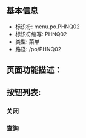 
## 基本信息

- 标识符: menu.po.PHNQ02
- 标识符缩写: PHNQ02
- 类型: 菜单
- 路径: /po/PHNQ02

## 页面功能描述：





## 按钮列表:


### 关闭



### 查询


